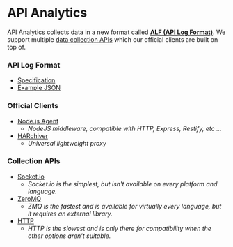 # API Analytics

API Analytics collects data in a new format called [**ALF (API Log Format)**](https://github.com/APIAnalytics/spec/blob/master/format.md). We support multiple [data collection APIs](https://github.com/APIAnalytics/spec/blob/master/api.md) which our official clients are built on top of. 

### API Log Format

- [Specification](https://github.com/APIAnalytics/spec/blob/master/format.md)
- [Example JSON](https://github.com/APIAnalytics/spec/blob/master/format.md#full-example)

### Official Clients

- [Node.js Agent](https://github.com/APIAnalytics/node-agent)
  - *NodeJS middleware, compatible with HTTP, Express, Restify, etc ...*
- [HARchiver](https://github.com/APIAnalytics/HARchiver)
  - *Universal lightweight proxy*

### Collection APIs

- [Socket.io](https://github.com/APIAnalytics/spec/blob/master/api.md#socketio)
  - *Socket.io is the simplest, but isn't available on every platform and language.*
- [ZeroMQ](https://github.com/APIAnalytics/spec/blob/master/api.md#zmq)
  - *ZMQ is the fastest and is available for virtually every language, but it requires an external library.*
- [HTTP](https://github.com/APIAnalytics/spec/blob/master/api.md#http)
  - *HTTP is the slowest and is only there for compatibility when the other options aren't suitable.*
